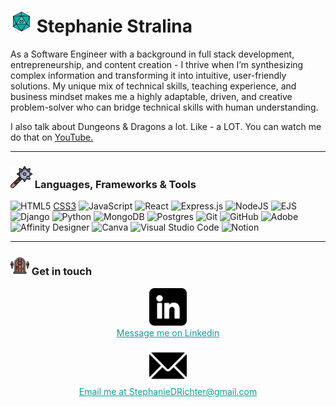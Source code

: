 # <img src="d20.png" width="35" height="35" alt="A teal d20 die frequently used to play the game Dungeons and Dragons"> Stephanie Stralina

As a Software Engineer with a background in full stack development, entrepreneurship, and content creation - 
I thrive when I’m synthesizing complex information and transforming it into intuitive, user-friendly solutions. 
My unique mix of technical skills, teaching experience, and business mindset makes me a
highly adaptable, driven, and creative problem-solver who can bridge technical skills with human understanding.

I also talk about Dungeons & Dragons a lot. Like - a LOT. You can watch me do that on [YouTube.](https://youtube.com/@stephaniePlaysGames/)

---

### <img src="mace.png" width="35" height="35" alt="A cartoon iron mace with a wood hilt"> Languages, Frameworks & Tools

![HTML5](https://img.shields.io/badge/html5-%23E34F26.svg?style=for-the-badge&logo=html5&logoColor=white) [CSS3](https://img.shields.io/badge/css3-%231572B6.svg?style=for-the-badge&logo=css3&logoColor=white) ![JavaScript](https://img.shields.io/badge/javascript-%23323330.svg?style=for-the-badge&logo=javascript&logoColor=%23F7DF1E) ![React](https://img.shields.io/badge/react-%2320232a.svg?style=for-the-badge&logo=react&logoColor=%2361DAFB) ![Express.js](https://img.shields.io/badge/express.js-%23404d59.svg?style=for-the-badge&logo=express&logoColor=%2361DAFB) ![NodeJS](https://img.shields.io/badge/node.js-6DA55F?style=for-the-badge&logo=node.js&logoColor=white) ![EJS](https://img.shields.io/badge/ejs-%23B4CA65.svg?style=for-the-badge&logo=ejs&logoColor=black) ![Django](https://img.shields.io/badge/django-%23092E20.svg?style=for-the-badge&logo=django&logoColor=white) ![Python](https://img.shields.io/badge/python-3670A0?style=for-the-badge&logo=python&logoColor=ffdd54) ![MongoDB](https://img.shields.io/badge/MongoDB-%234ea94b.svg?style=for-the-badge&logo=mongodb&logoColor=white) ![Postgres](https://img.shields.io/badge/postgres-%23316192.svg?style=for-the-badge&logo=postgresql&logoColor=white) ![Git](https://img.shields.io/badge/git-%23F05033.svg?style=for-the-badge&logo=git&logoColor=white) ![GitHub](https://img.shields.io/badge/github-%23121011.svg?style=for-the-badge&logo=github&logoColor=white) ![Adobe](https://img.shields.io/badge/adobe-%23FF0000.svg?style=for-the-badge&logo=adobe&logoColor=white) ![Affinity Designer](https://img.shields.io/badge/affinity%20desginer-%231B72BE.svg?style=for-the-badge&logo=affinity-designer&logoColor=white) ![Canva](https://img.shields.io/badge/Canva-%2300C4CC.svg?style=for-the-badge&logo=Canva&logoColor=white) ![Visual Studio Code](https://img.shields.io/badge/Visual%20Studio%20Code-0078d7.svg?style=for-the-badge&logo=visual-studio-code&logoColor=white) ![Notion](https://img.shields.io/badge/Notion-%23000000.svg?style=for-the-badge&logo=notion&logoColor=white) 

---
### <img src="dungeon.png" width="30" height="30" alt="A cartoon wooden dungeon door"> Get in touch

<p style="text-align:center;">
<a href="https://www.linkedin.com/in/stephaniestralina/"><img src="linkedin.png" width="60" height="60" alt="The LinkedIn Icon">
</a><br>
<a href="https://www.linkedin.com/in/stephaniestralina/" style="color:#149A92;">Message me on Linkedin
</a> 

<p style="text-align:center;">
<a href="mailto:StephanieDRichter@gmail.com"><img src="email.png" width="60" height="60" alt="A cartoon iron mace with a wood hilt"></a>
</a><br>
<a href="mailto:StephanieDRichter@gmail.com" style="color:#149A92;">Email me at StephanieDRichter@gmail.com
</a> 